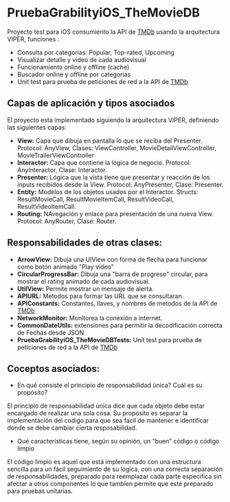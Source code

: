 # PruebaGrabilityiOS_TheMovieDB

Proyecto test para iOS consumiento la API de [TMDb](https://www.themoviedb.org/) usando la arquitectura VIPER, funciones : 
* Consulta por categorias:  Popular, Top-rated, Upcoming
* Visualizar detalle y video de cada audiovisual
* Funcionamiento online y offline (cache)
* Buscador online y offline por categorias
* Unit test para prueba de peticiones de red a la API de [TMDb](https://www.themoviedb.org/)

## Capas de aplicación y tipos asociados 

El proyecto esta implementado siguiendo la arquitectura VIPER, definiendo las siguientes capas:
* **View:**  Capa que dibuja en pantalla lo que se reciba del Presenter. Protocol: AnyView, Clases: ViewController, MovieDetailViewController, MovieTrailerViewController 
* **Interactor:** Capa que contiene la lógica de negocio. Protocol: AnyInteractor, Clase: Interactor.
* **Presenter:** Lógica que la vista tiene que presentar y reacción de los inputs recibidos desde la View. Protocol: AnyPresenter, Clase: Presenter.
* **Entity:** Modelos de los objetos usados por el Interactor. Structs: ResultMovieCall, ResultMovieItemCall, ResultVideoCall, ResultVideoItemCall.
* **Routing:** NAvegación y enlace para presentación de una nueva View. Protocol: AnyRouter, Clase: Router.

## Responsabilidades de otras clases:
* **ArrowView:** Dibuja una UIView con forma de flecha para funcionar como botón animado "Play video"
* **CircularProgressBar:** Dibuja una "barra de progreso" circular, para mostrar el rating animado de cada audiovisual.
* **UtilView:** Permite mostrar un mensaje de alerta.
* **APIURL:** Metodos para formar las URL que se consultaran.
* **APIConstants:** Constantes, llaves, y nombres de metodos de la API de [TMDb](https://www.themoviedb.org/)
* **NetworkMonitor:** Monitorea la conexión a internet.
* **CommonDateUtils:** extensiones para permitir la decodificación correcta de Fechas desde JSON.
* **PruebaGrabilityiOS_TheMovieDBTests:** Unit test para prueba de peticiones de red a la API de [TMDb](https://www.themoviedb.org/)


## Coceptos asociados:

* En qué consiste el principio de responsabilidad única? Cuál es su propósito?

El principio de responsabilidad única dice que cada objeto debe estar encargado de realizar una sola cosa. Su proposito es separar la implementación del codigo para que sea facíl de mantener e identificar donde se debe cambiar cierta resposabilidad.

* Qué características tiene, según su opinión, un “buen” código o código limpio

El código limpio es aquel que está implementado con una estructura sencilla para un fácil seguimiento de su lógica, con una correcta separación de responsabilidades, preparado para reemplazar cada parte especifica sin afectar a otros componentes lo que tambíen permite que esté preparado para pruebas unitarias.



